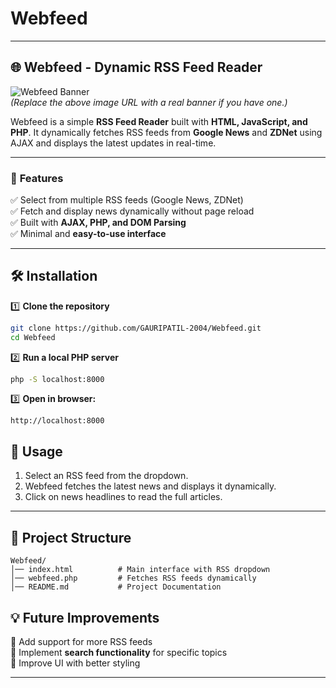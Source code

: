 # Webfeed


---

## 🌐 Webfeed - Dynamic RSS Feed Reader  

![Webfeed Banner](https://via.placeholder.com/1000x300?text=Webfeed+RSS+Reader)  
*(Replace the above image URL with a real banner if you have one.)*  

Webfeed is a simple **RSS Feed Reader** built with **HTML, JavaScript, and PHP**. It dynamically fetches RSS feeds from **Google News** and **ZDNet** using AJAX and displays the latest updates in real-time.  

---

### 🚀 **Features**  
✅ Select from multiple RSS feeds (Google News, ZDNet)  
✅ Fetch and display news dynamically without page reload  
✅ Built with **AJAX, PHP, and DOM Parsing**  
✅ Minimal and **easy-to-use interface**  

---


## 🛠 **Installation**  

1️⃣ **Clone the repository**  
```bash
git clone https://github.com/GAURIPATIL-2004/Webfeed.git
cd Webfeed
```
2️⃣ **Run a local PHP server**  
```bash
php -S localhost:8000
```
3️⃣ **Open in browser:**  
```
http://localhost:8000
```



## 📝 **Usage**  
1. Select an RSS feed from the dropdown.  
2. Webfeed fetches the latest news and displays it dynamically.  
3. Click on news headlines to read the full articles.  

---

## 📂 **Project Structure**  

```
Webfeed/
│── index.html          # Main interface with RSS dropdown
│── webfeed.php         # Fetches RSS feeds dynamically
│── README.md           # Project Documentation
```



## 💡 **Future Improvements**  
🔹 Add support for more RSS feeds  
🔹 Implement **search functionality** for specific topics  
🔹 Improve UI with better styling  

---



